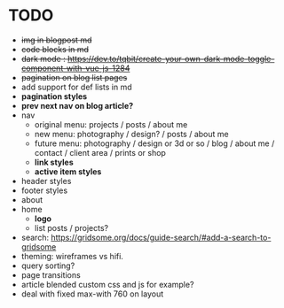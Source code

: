 # TODO

- ~~img in blogpost md~~
- ~~code blocks in md~~
- ~~dark mode : https://dev.to/tqbit/create-your-own-dark-mode-toggle-component-with-vue-js-1284~~
- ~~pagination on blog list pages~~
- add support for def lists in md
- **pagination styles**
- **prev next nav on blog article?**
- nav
  - original menu: projects / posts / about me
  - new menu: photography / design? / posts / about me
  - future menu: photography / design or 3d or so / blog / about me / contact / client area / prints or shop
  - **link styles**
  - **active item styles**
- header styles
- footer styles
- about
- home
  - **logo**
  - list posts / projects?
- search: https://gridsome.org/docs/guide-search/#add-a-search-to-gridsome
- theming: wireframes vs hifi.
- query sorting?
- page transitions
- article blended custom css and js for example?
- deal with fixed max-with 760 on layout
